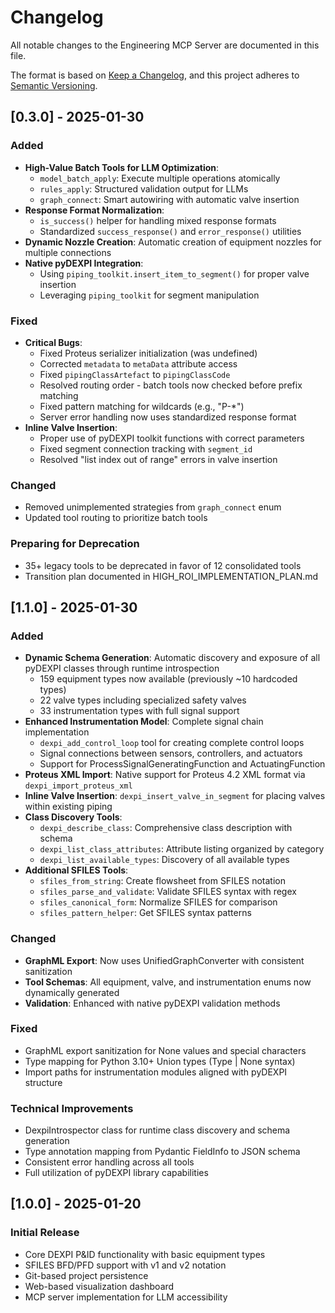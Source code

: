 # Changelog

All notable changes to the Engineering MCP Server are documented in this file.

The format is based on [Keep a Changelog](https://keepachangelog.com/en/1.0.0/),
and this project adheres to [Semantic Versioning](https://semver.org/spec/v2.0.0.html).

## [0.3.0] - 2025-01-30

### Added
- **High-Value Batch Tools for LLM Optimization**:
  - `model_batch_apply`: Execute multiple operations atomically
  - `rules_apply`: Structured validation output for LLMs
  - `graph_connect`: Smart autowiring with automatic valve insertion
- **Response Format Normalization**: 
  - `is_success()` helper for handling mixed response formats
  - Standardized `success_response()` and `error_response()` utilities
- **Dynamic Nozzle Creation**: Automatic creation of equipment nozzles for multiple connections
- **Native pyDEXPI Integration**:
  - Using `piping_toolkit.insert_item_to_segment()` for proper valve insertion
  - Leveraging `piping_toolkit` for segment manipulation

### Fixed
- **Critical Bugs**:
  - Fixed Proteus serializer initialization (was undefined)
  - Corrected `metadata` to `metaData` attribute access
  - Fixed `pipingClassArtefact` to `pipingClassCode` 
  - Resolved routing order - batch tools now checked before prefix matching
  - Fixed pattern matching for wildcards (e.g., "P-*")
  - Server error handling now uses standardized response format
- **Inline Valve Insertion**:
  - Proper use of pyDEXPI toolkit functions with correct parameters
  - Fixed segment connection tracking with `segment_id`
  - Resolved "list index out of range" errors in valve insertion

### Changed
- Removed unimplemented strategies from `graph_connect` enum
- Updated tool routing to prioritize batch tools

### Preparing for Deprecation
- 35+ legacy tools to be deprecated in favor of 12 consolidated tools
- Transition plan documented in HIGH_ROI_IMPLEMENTATION_PLAN.md

## [1.1.0] - 2025-01-30

### Added
- **Dynamic Schema Generation**: Automatic discovery and exposure of all pyDEXPI classes through runtime introspection
  - 159 equipment types now available (previously ~10 hardcoded types)
  - 22 valve types including specialized safety valves
  - 33 instrumentation types with full signal support
- **Enhanced Instrumentation Model**: Complete signal chain implementation
  - `dexpi_add_control_loop` tool for creating complete control loops
  - Signal connections between sensors, controllers, and actuators
  - Support for ProcessSignalGeneratingFunction and ActuatingFunction
- **Proteus XML Import**: Native support for Proteus 4.2 XML format via `dexpi_import_proteus_xml`
- **Inline Valve Insertion**: `dexpi_insert_valve_in_segment` for placing valves within existing piping
- **Class Discovery Tools**:
  - `dexpi_describe_class`: Comprehensive class description with schema
  - `dexpi_list_class_attributes`: Attribute listing organized by category
  - `dexpi_list_available_types`: Discovery of all available types
- **Additional SFILES Tools**:
  - `sfiles_from_string`: Create flowsheet from SFILES notation
  - `sfiles_parse_and_validate`: Validate SFILES syntax with regex
  - `sfiles_canonical_form`: Normalize SFILES for comparison
  - `sfiles_pattern_helper`: Get SFILES syntax patterns

### Changed
- **GraphML Export**: Now uses UnifiedGraphConverter with consistent sanitization
- **Tool Schemas**: All equipment, valve, and instrumentation enums now dynamically generated
- **Validation**: Enhanced with native pyDEXPI validation methods

### Fixed
- GraphML export sanitization for None values and special characters
- Type mapping for Python 3.10+ Union types (Type | None syntax)
- Import paths for instrumentation modules aligned with pyDEXPI structure

### Technical Improvements
- DexpiIntrospector class for runtime class discovery and schema generation
- Type annotation mapping from Pydantic FieldInfo to JSON schema
- Consistent error handling across all tools
- Full utilization of pyDEXPI library capabilities

## [1.0.0] - 2025-01-20

### Initial Release
- Core DEXPI P&ID functionality with basic equipment types
- SFILES BFD/PFD support with v1 and v2 notation
- Git-based project persistence
- Web-based visualization dashboard
- MCP server implementation for LLM accessibility